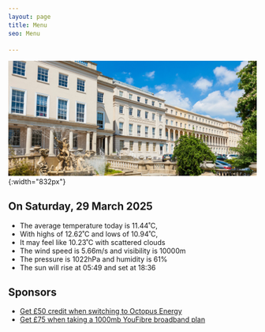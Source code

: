 ```yaml
---
layout: page
title: Menu
seo: Menu

---
```


![Logo](/images/logo.jpg){:width="832px"}

<!-- weather_marker starts -->
## On Saturday, 29 March 2025

- The average temperature today is 11.44˚C,
- With highs of 12.62˚C and lows of 10.94˚C,
- It may feel like 10.23˚C with scattered clouds
- The wind speed is 5.66m/s and visibility is 10000m
- The pressure is 1022hPa and humidity is 61%
- The sun will rise at 05:49 and set at 18:36

<!-- weather_marker ends -->

## Sponsors

- [Get £50 credit when switching to Octopus Energy](https://bit.ly/3oD1nnS)
- [Get £75 when taking a 1000mb YouFibre broadband plan](https://aklam.io/91zWhU?)



